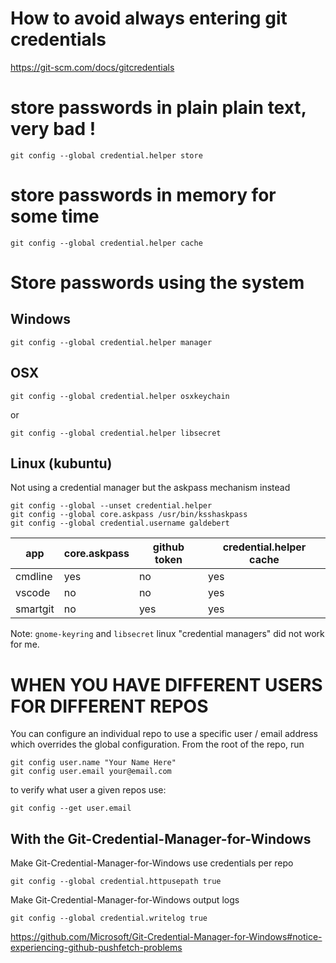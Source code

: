 
# How to avoid always entering git credentials

https://git-scm.com/docs/gitcredentials


# store passwords in plain **plain text**, very bad !
```
git config --global credential.helper store
```

# store passwords in memory for some time
```
git config --global credential.helper cache
```

# Store passwords using the system

## Windows
```
git config --global credential.helper manager
```

## OSX
```
git config --global credential.helper osxkeychain
```
or
```
git config --global credential.helper libsecret
```

## Linux (kubuntu)

Not using a credential manager but the askpass mechanism instead
```
git config --global --unset credential.helper
git config --global core.askpass /usr/bin/ksshaskpass
git config --global credential.username galdebert
```

app       |core.askpass|github token|credential.helper cache|
----------|------------|------------|-----------------------|
cmdline   |    yes     |    no      |    yes                |
vscode    |    no      |    no      |    yes                |
smartgit  |    no      |    yes     |    yes                |

Note: `gnome-keyring` and `libsecret` linux "credential managers" did not work for me.

# WHEN YOU HAVE DIFFERENT USERS FOR DIFFERENT REPOS

You can configure an individual repo to use a specific user / email address which overrides the global configuration. From the root of the repo, run
```
git config user.name "Your Name Here"
git config user.email your@email.com
```

to verify what user a given repos use:
```
git config --get user.email
```

## With the Git-Credential-Manager-for-Windows

Make Git-Credential-Manager-for-Windows use credentials per repo
```
git config --global credential.httpusepath true
```

Make Git-Credential-Manager-for-Windows output logs
```
git config --global credential.writelog true
```

https://github.com/Microsoft/Git-Credential-Manager-for-Windows#notice-experiencing-github-pushfetch-problems



